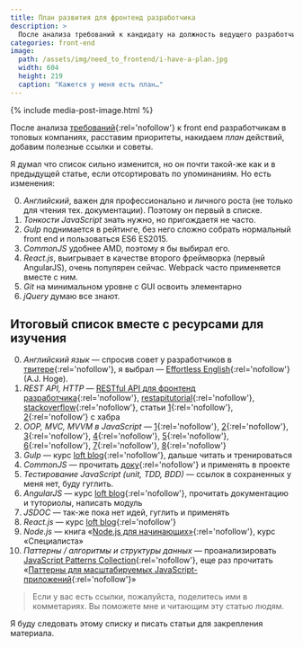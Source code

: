 ```yaml
---
title: План развития для фронтенд разработчика
description: >
  После анализа требований к кандидату на должность ведущего разработчика интерфейсов я составил фронтенд штуки, которые я буду изучать.
categories: front-end
image:
  path: /assets/img/need_to_frontend/i-have-a-plan.jpg
  width: 604
  height: 219
  caption: "Кажется у меня есть план…"
---
```


{% include media-post-image.html %}

После анализа [требований][6]{:rel='nofollow'} к front end разработчикам в топовых компаниях, расставим приоритеты, накидаем _план_ действий, добавим полезные ссылки и советы.

Я думал что список сильно изменится, но он почти такой-же как и в предыдущей статье, если отсортировать по упоминаниям. Но есть изменения:

0. _Английский_, важен для профессионально и личного роста (не только для чтения тех. документации). Поэтому он первый в списке.
1. _Тонкости JavaScript_ знать нужно, но пригождаетя не часто.
2. _Gulp_ поднимается в рейтинге, без него сложно собрать нормальный front end и пользоваться ES6 ES2015.
3. _CommonJS_ удобнее AMD, поэтому я бы выбирал его.
4. _React.js_, выигрывает в качестве второго фреймворка (первый AngularJS), очень популярен сейчас. Webpack часто применяется вместе с ним.
5. _Git_ на минимальном уровне с GUI освоить элементарно
6. _jQuery_ думаю все знают.

## Итоговый список вместе с ресурсами для изучения

0. _Английский язык_ — спросив совет у разработчиков в [твитере][7]{:rel='nofollow'}, я выбрал — [Effortless English][8]{:rel='nofollow'} (A.J. Hoge).
1. _REST API, HTTP_ — [RESTful API для фронтенд разработчика][9]{:rel='nofollow'}, [restapitutorial][10]{:rel='nofollow'}, [stackoverflow][11]{:rel='nofollow'}, статьи [1][12]{:rel='nofollow'}, [2][13]{:rel='nofollow'} с хабра
2. _OOP, MVC, MVVM в JavaScript_ — [1][14]{:rel='nofollow'}, [2][15]{:rel='nofollow'}, [3][16]{:rel='nofollow'}, [4][17]{:rel='nofollow'}, [5][18]{:rel='nofollow'}, [6][19]{:rel='nofollow'}, [7][20]{:rel='nofollow'}, [8][21]{:rel='nofollow'}
3. _Gulp_ — курс [loft blog][22]{:rel='nofollow'}, дальше читать и тренироваться
4. _CommonJS_ — прочитать [доку][23]{:rel='nofollow'} и применять в проекте
5. _Тестирование JavaScript (unit, TDD, BDD)_ — ссылок в сохраненных у меня нет, буду гуглить.
6. _AngularJS_ — курс [loft blog][24]{:rel='nofollow'}, прочитать документацию и туториолы, написать модуль
7. _JSDOC_ — так-же пока нет идей, гуглить и применять
8. _React.js_ — курс [loft blog][25]{:rel='nofollow'}
9. _Node.js_ — книга «[Node.js для начинающих»][26]{:rel='nofollow'}, курс «Специалиста»
10. _Паттерны / алгоритмы и структуры данных_ — проанализировать [JavaScript Patterns Collection][27]{:rel='nofollow'}, еще раз прочитать «[Паттерны для масштабируемых JavaScript-приложений][28]{:rel='nofollow'}»

> Если у вас есть ссылки, пожалуйста, поделитесь ими в комметариях. Вы поможете мне и читающим эту статью людям.

Я буду следовать этому списку и писать статьи для закрепления материала.

[1]: /
[2]: /blog/
[3]: /front-end/plan_for_frontend_developer
[4]: http://plus.google.com/104557932122476785260/
[5]: https://ymatuhin.ru/img/need_to_frontend/i-have-a-plan.jpg
[6]: /front-end/what_front_end_developer_need_to_know_in_2015-2016/
[7]: https://twitter.com/ymatuhin/status/627069468506779648
[8]: http://effortlessenglish.com
[9]: /front-end/restful_api_for_frontender/
[10]: http://restapitutorial.ru
[11]: http://stackoverflow.com/questions/671118/what-exactly-is-restful-programming
[12]: https://habrahabr.ru/post/38730/
[13]: https://habrahabr.ru/post/215117/
[14]: http://www.cyberguru.ru/web/html/javascript-introduction-to-objective-js-page2.html
[15]: https://ru.wikipedia.org/wiki/Объектно-ориентированное_программирование
[16]: https://habrahabr.ru/post/148015/
[17]: https://dikmax.name/post/oopjs-2/
[18]: https://learn.javascript.ru/prototypes
[19]: https://habrahabr.ru/post/215605/
[20]: http://rsdn.ru/article/patterns/ModelViewPresenter.xml
[21]: https://outcoldman.com/ru/archive/2010/02/22/%D0%BF%D0%B0%D1%82%D1%82%D0%B5%D1%80%D0%BD%D1%8B-mvc-mvp-%D0%B8-mvvm/
[22]: https://www.youtube.com/watch?v=9zwwmjGz1Vs&list=PLY4rE9dstrJwXCz1utct9b6Vub9VWQoKo
[23]: http://browserify.org
[24]: https://www.youtube.com/playlist?list=PLY4rE9dstrJxWEX3fCPjFpmcnoU_3GRWW
[25]: https://www.youtube.com/watch?v=G7Ju9CFYCko&list=PLY4rE9dstrJz3CwptC28Ub9Y3pWIL14mI
[26]: http://www.nodebeginner.ru
[27]: http://shichuan.github.io/javascript-patterns/
[28]: http://largescalejs.ru
